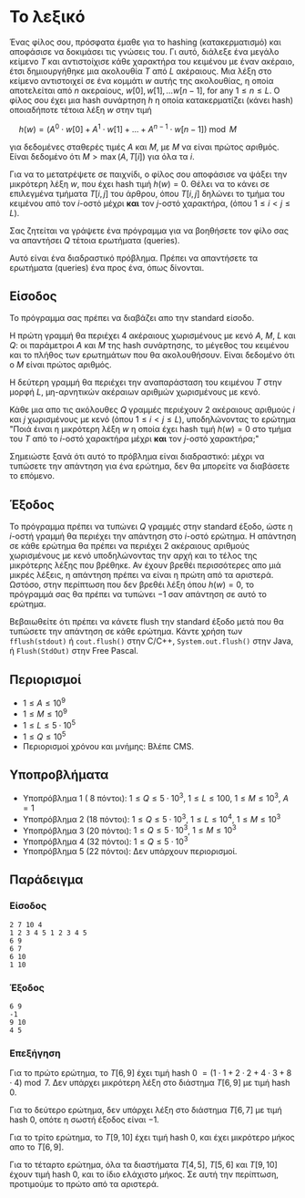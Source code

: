 # Το λεξικό
Ένας φίλος σου, πρόσφατα έμαθε για το hashing (κατακερματισμό) και αποφάσισε να δοκιμάσει τις γνώσεις του.
Γι αυτό, διάλεξε ένα μεγάλο κείμενο $T$ και αντιστοίχισε κάθε χαρακτήρα του κειμένου με έναν ακέραιο, έτσι δημιουργήθηκε μια ακολουθία $T$ από $L$ ακέραιους.
Μια λέξη στο κείμενο αντιστοιχεί σε ένα κομμάτι $w$ αυτής της ακολουθίας, η οποία αποτελείται από $n$ ακεραίους, $w[0], w[1], \ldots w[n-1]$, for any $1 \le n \le L$.
Ο φίλος σου έχει μια hash συνάρτηση $h$ η οποία κατακερματίζει (κάνει hash) οποιαδήποτε τέτοια λέξη $w$ στην τιμή

$\quad h(w) = (A^0 \cdot w[0] + A^1 \cdot w[1] + \ldots + A^{n-1} \cdot w[n-1]) \bmod M$

για δεδομένες σταθερές τιμές $A$ και $M$, με $M$ να είναι πρώτος αριθμός.
Είναι δεδομένο ότι $M > \max(A,T[i])$ για όλα τα $i$.

Για να το μετατρέψετε σε παιχνίδι, ο φίλος σου αποφάσισε να ψάξει την μικρότερη λέξη $w$, που έχει hash τιμή $h(w) = 0$. Θέλει να το κάνει σε επιλεγμένα τμήματα  $T[i, j]$ του άρθρου, όπου $T[i, j]$ δηλώνει το τμήμα του κειμένου από τον $i$-οστό μέχρι **και** τον $j$-οστό χαρακτήρα, (όπου $1 \le i < j \le L$).

Σας ζητείται να γράψετε ένα πρόγραμμα για να βοηθήσετε τον φίλο σας να απαντήσει $Q$ τέτοια ερωτήματα (queries).

Αυτό είναι ένα διαδραστικό πρόβλημα.
Πρέπει να απαντήσετε τα ερωτήματα (queries) ένα προς ένα, όπως δίνονται.

## Είσοδος

Το πρόγραμμα σας πρέπει να διαβάζει απο την standard είσοδο.

Η πρώτη γραμμή θα περιέχει 4 ακέραιους χωρισμένους με κενό $A$, $M$, $L$ και $Q$: οι παράμετροι $A$ και $M$ της hash συνάρτησης, το μέγεθος του κειμένου και το πλήθος των ερωτημάτων που θα ακολουθήσουν. Είναι δεδομένο ότι ο $M$ είναι πρώτος αριθμός.

Η δεύτερη γραμμή θα περιέχει την αναπαράσταση του κειμένου $T$ στην μορφή $L$, μη-αρνητικών ακέραιων αριθμών χωρισμένους με κενό.

Κάθε μια απο τις ακόλουθες $Q$ γραμμές περιέχουν 2 ακέραιους αριθμούς $i$ και $j$ χωρισμένους με κενό (όπου $1 \le i < j \le L$), υποδηλώνοντας το ερώτημα "Ποιά έιναι η μικρότερη λέξη $w$ η οποία έχει hash τιμή $h(w) = 0$ στο τμήμα του $T$ από το $i$-οστό χαρακτήρα μέχρι **και** τον $j$-οστό χαρακτήρα;"

Σημειώστε ξανά ότι αυτό το πρόβλημα είναι διαδραστικό: μέχρι να τυπώσετε την απάντηση για ένα ερώτημα, δεν θα μπορείτε να διαβάσετε το επόμενο.


## Έξοδος

Το πρόγραμμα πρέπει να τυπώνει $Q$  γραμμές στην standard έξοδο, ώστε η $i$-οστή γραμμή θα περιέχει την απάντηση στο $i$-οστό ερώτημα. 
Η απάντηση σε κάθε ερώτημα θα πρέπει να περιέχει 2 ακέραιους αριθμούς χωρισμένους με κενό υποδηλώνοντας την αρχή και το τέλος της μικρότερης λέξης που βρέθηκε.
Αν έχουν βρεθέι περισσότερες απο μιά  μικρές λέξεις, η απάντηση πρέπει να είναι η πρώτη από τα αριστερά.
Ωστόσο, στην περίπτωση που δεν βρεθέι λέξη όπου $h(w) = 0$, το πρόγραμμά σας θα πρέπει να τυπώνει $-1$ σαν απάντηση σε αυτό το ερώτημα.

Βεβαιωθείτε ότι πρέπει να κάνετε flush την standard έξοδο μετά που θα τυπώσετε την απάντηση σε κάθε ερώτημα.
Κάντε χρήση των `fflush(stdout)` ή `cout.flush()` στην C/C++, `System.out.flush()` στην Java, ή `Flush(StdOut)` στην Free Pascal.

## Περιορισμοί

- $1 \le A \le 10^9$
- $1 \le M \le 10^9$
- $1 \le L \le 5 \cdot 10^5$
- $1 \le Q \le 10^5$
- Περιορισμοί χρόνου και μνήμης: Βλέπε CMS.

## Υποπροβλήματα

- Υποπρόβλημα 1 ( 8 πόντοι): $1 \le Q \le 5 \cdot 10^3$, $1 \le L \le 100$, $1 \le M \le 10^3$, $A = 1$
- Υποπρόβλημα 2 (18 πόντοι): $1 \le Q \le 5 \cdot 10^3$, $1 \le L \le 10^4$, $1 \le M \le 10^3$
- Υποπρόβλημα 3 (20 πόντοι): $1 \le Q \le 5 \cdot 10^3$, $1 \le M \le 10^3$
- Υποπρόβλημα 4 (32 πόντοι): $1 \le Q \le 5 \cdot 10^3$
- Υποπρόβλημα 5 (22 πόντοι): Δεν υπάρχουν περιορισμοί.

## Παράδειγμα

### Είσοδος

    2 7 10 4
    1 2 3 4 5 1 2 3 4 5
    6 9
    6 7
    6 10
    1 10

### Έξοδος

    6 9
    -1
    9 10
    4 5

### Επεξήγηση

Για το πρώτο ερώτημα, το $T[6, 9]$ έχει τιμή hash 0 $= (1 \cdot 1 + 2 \cdot 2 + 4 \cdot 3 + 8 \cdot 4) \bmod 7$.
Δεν υπάρχει μικρότερη λέξη στο διάστημα $T[6, 9]$ με τιμή hash 0.

Για το δεύτερο ερώτημα, δεν υπάρχει λέξη στο διάστημα $T[6, 7]$ με τιμή hash 0, οπότε η σωστή έξοδος είναι $-1$.

Για το τρίτο ερώτημα, το $T[9, 10]$ έχει τιμή hash 0, και έχει μικρότερο μήκος απο το $T[6, 9]$.

Για το τέταρτο ερώτημα, όλα τα διαστήματα $T[4, 5]$, $T[5, 6]$ και $T[9, 10]$ έχουν τιμή hash 0, και το ίδιο ελάχιστο μήκος. Σε αυτή την περίπτωση, προτιμούμε το πρώτο από τα αριστερά.